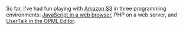  <p>So far, I've had fun playing with <a href="http://www.amazon.com/gp/browse.html/002-6298380-7711254?node=16427261">Amazon S3</a> in three programming environments:  <a href="http://decafbad.com/trac/wiki/S3Ajax">JavaScript in a web browser</a>, PHP on a web server, and <a href="http://scripting.wordpress.com/2006/04/06/getting-started-with-amazon-s3-in-the-opml-editor/">UserTalk in the OPML Editor</a>.</p>
